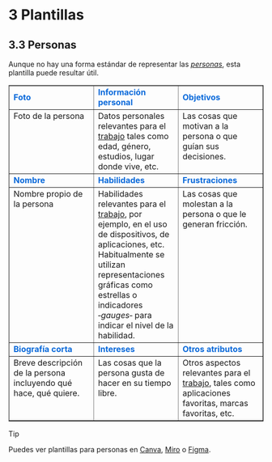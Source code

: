 # 3 Plantillas

## 3.3 Personas

Aunque no hay una forma estándar de representar las
[*personas*](/2_Tecnicas_y_herramientas/2_1_03_Personas.md), esta plantilla puede
resultar útil.

<table border="">
    <tr style="color:#0969DA;font-weight: bold;">
        <td style="width: 33%;">
            Foto
        </td>
        <td style="width: 33%;">
            Información personal
        </td>
        <td style="width: 33%;">
            Objetivos
        </td>
    </tr>
    <tr style="vertical-align: top;">
        <td>
            Foto de la persona
        </td>
        <td>
            Datos personales relevantes para el
            <a href="/4_Conceptos/4_Trabajo_y_area_de_trabajo.md">trabajo</a>
            tales como edad, género, estudios, lugar donde vive, etc.
        </td>
        <td>
            Las cosas que motivan a la persona o que guían sus decisiones.
        </td>
    </tr>
    <tr style="color:#0969DA;font-weight: bold;">
        <td>
            Nombre
        </td>
        <td>
            Habilidades
        </td>
        <td>
            Frustraciones
        </td>
    </tr>
    <tr style="vertical-align: top;">
        <td>
            Nombre propio de la persona
        </td>
        <td>
            Habilidades relevantes para el
            <a href="/4_Conceptos/4_Trabajo_y_area_de_trabajo.md">trabajo</a>,
            por ejemplo, en el uso de dispositivos, de aplicaciones, etc.
            Habitualmente se utilizan representaciones gráficas como estrellas o
            indicadores ‑<i>gauges</i>‑ para indicar el nivel de la habilidad.
        </td>
        <td>
            Las cosas que molestan a la persona o que le generan fricción.
        </td>
    </tr>
    <tr  style="color:#0969DA;font-weight: bold;">
        <td>
            Biografía corta
        </td>
        <td>
            Intereses
        </td>
        <td>
            Otros atributos
        </td>
    </tr>
    <tr style="vertical-align: top;">
        <td>
            Breve descripción de la persona incluyendo qué hace, qué quiere.
        </td>
        <td>
            Las cosas que la persona gusta de hacer en su tiempo libre.
        </td>
        <td>
            Otros aspectos relevantes para el
            <a href="/4_Conceptos/4_Trabajo_y_area_de_trabajo.md">trabajo</a>,
            tales como aplicaciones favoritas, marcas favoritas, etc.
        </td>
    </tr>
</table>

> [!TIP]
> Puedes ver plantillas para personas en
> [Canva](https://www.canva.com/templates/s/user-persona/),
> [Miro](https://miro.com/templates/personas/) o
> [Figma](https://www.figma.com/community/file/881830156311997001).
